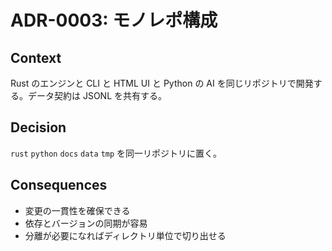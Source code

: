 # ADR-0003: モノレポ構成

## Context
Rust のエンジンと CLI と HTML UI と Python の AI を同じリポジトリで開発する。データ契約は JSONL を共有する。

## Decision
`rust` `python` `docs` `data` `tmp` を同一リポジトリに置く。

## Consequences
- 変更の一貫性を確保できる
- 依存とバージョンの同期が容易
- 分離が必要になればディレクトリ単位で切り出せる
